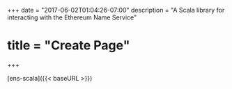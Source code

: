 +++
date = "2017-06-02T01:04:26-07:00"
description = "A Scala library for interacting with the Ethereum Name Service"
# title = "Create Page"
+++

   [<span class="cornerheader">ens-scala</span>]({{< baseURL >}})

